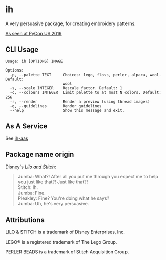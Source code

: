 # ih

A very persuasive package, for creating embroidery patterns. 

[As seen at PyCon US 2019](https://us.pycon.org/2019/schedule/presentation/229/)

## CLI Usage

```
Usage: ih [OPTIONS] IMAGE

Options:
  -p, --palette TEXT     Choices: lego, floss, perler, alpaca, wool. Default:
                         wool
  -s, --scale INTEGER    Rescale factor. Default: 1
  -c, --colours INTEGER  Limit palette to at most N colors. Default: 256
  -r, --render           Render a preview (using thread images)
  -g, --guidelines       Render guidelines
  --help                 Show this message and exit.
```

## As A Service

See [ih-aas](https://github.com/glasnt/ih-aas)


## Package name origin

Disney's [_Lilo and Stitch_](https://www.youtube.com/watch?v=ItYmxezZ7QA): 

> Jumba: What?! After all you put me through you expect me to help you just like that?! Just like that?!<br>
> Stitch: Ih.<br>
> Jumba: Fine.<br>
> Pleakley: Fine? You're doing what he says?<br>
> Jumba: Uh, he's very persuasive.



## Attributions

LILO & STITCH is a trademark of Disney Enterprises, Inc.

LEGO® is a registered trademark of The Lego Group. 

PERLER BEADS is a trademark of Stitch Acquisition Group. 


